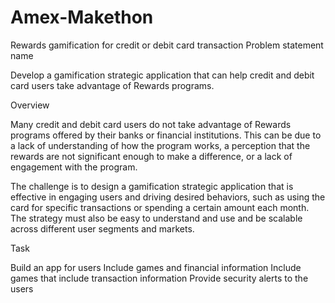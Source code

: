# Amex-Makethon
Rewards gamification for credit or debit card transaction
Problem statement name

Develop a gamification strategic application that can help credit and debit card users take advantage of Rewards programs.

Overview

Many credit and debit card users do not take advantage of Rewards programs offered by their banks or financial institutions. This can be due to a lack of understanding of how the program works, a perception that the rewards are not significant enough to make a difference, or a lack of engagement with the program.

The challenge is to design a gamification strategic application that is effective in engaging users and driving desired behaviors, such as using the card for specific transactions or spending a certain amount each month. The strategy must also be easy to understand and use and be scalable across different user segments and markets.

Task 

Build an app for users
Include games and financial information
Include games that include transaction information
Provide security alerts to the users
